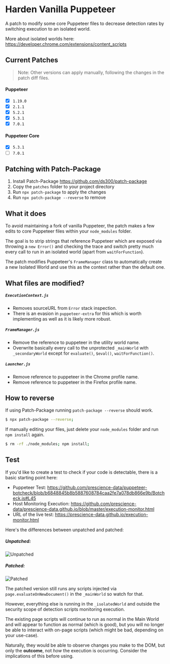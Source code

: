 # Harden Vanilla Puppeteer

A patch to modify some core Puppeteer files to decrease detection rates by switching execution to an isolated world. 

More about isolated worlds here: https://developer.chrome.com/extensions/content_scripts

## Current Patches

> Note: Other versions can apply manually, following the changes in the patch diff files.

#### Puppeteer
- [x] `1.19.0`
- [x] `2.1.1`
- [x] `5.2.1`
- [x] `5.3.1`
- [x] `7.0.1`

#### Puppeteer Core
- [x] `5.3.1`
- [ ] `7.0.1`

## Patching with Patch-Package

1. Install Patch-Package https://github.com/ds300/patch-package 
2. Copy the `patches` folder to your project directory
3. Run `npx patch-package` to apply the changes
4. Run `npx patch-package --reverse` to remove

## What it does

To avoid maintaining a fork of vanilla Puppeteer, the patch makes a few edits to core Puppeteer files within your `node_modules` folder.

The goal is to strip strings that reference Puppeteer which are exposed via throwing a `new Error()` and checking the trace and switch pretty much every call to run in an isolated world (apart from `waitForFunction`).

The patch modifies Puppeteer's `FrameManager` class to automatically create a new Isolated World and use this as the context rather than the default one.

## What files are modified?

##### `ExecutionContext.js`
- Removes sourceURL from `Error` stack inspection.
- There is an evasion in `puppeteer-extra` for this which is worth implementing as well as it is likely more robust.
     
##### `FrameManager.js`
- Remove the reference to puppeteer in the utility world name.
- Overwrite basically every call to the unprotected `_mainWorld` with `_secondaryWorld` except for `evaluate()`, `$eval()`, `waitForFunction()`.
  
##### `Launcher.js`
- Remove reference to puppeteer in the Chrome profile name.
- Remove reference to puppeteer in the Firefox profile name.

## How to reverse

If using Patch-Package running `patch-package --reverse` should work.

```bash
$ npx patch-package --reverse;
```

If manually editing your files, just delete your `node_modules` folder and run `npm install` again.

```bash
$ rm -rf ./node_modules; npm install;
```

## Test
If you'd like to create a test to check if your code is detectable, there is a basic starting point here:

- Puppeteer Test: https://github.com/prescience-data/puppeteer-botcheck/blob/b6848845b8b5887608784caa2fe7a078db866e9b/Botcheck.js#L45
- Host Monitoring Execution: https://github.com/prescience-data/prescience-data.github.io/blob/master/execution-monitor.html
- URL of the live test: https://prescience-data.github.io/execution-monitor.html

Here's the differences between unpatched and patched:

##### Unpatched:
![Unpatched](https://user-images.githubusercontent.com/65471523/107285213-f0b44100-6ab2-11eb-9b6e-ec983a3d0ec4.png)
 
##### Patched:

![Patched](https://user-images.githubusercontent.com/65471523/107285220-f447c800-6ab2-11eb-8d6a-016d7f3da80e.png)

The patched version still runs any scripts injected via `page.evaluateOnNewDocument()` in the `_mainWorld` so watch for that.

However, everything else is running in the `_isolatedWorld` and outside the security scope of detection scripts monitoring execution.

The existing page scripts will continue to run as normal in the Main World and will appear to function as normal (which is good), but you will no longer be able to interact with on-page scripts (which might be bad, depending on your use-case).

Naturally, they would be able to observe changes you make to the DOM, but only the **outcome**, not *how* the execution is occurring. Consider the implications of this before using.
